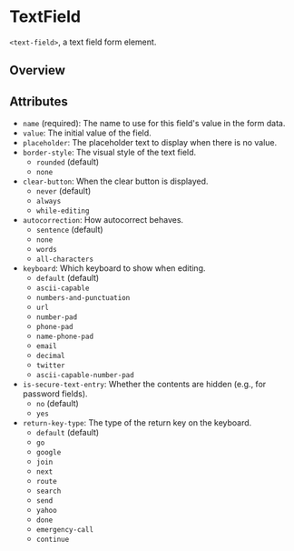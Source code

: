 # TextField

`<text-field>`, a text field form element.

## Overview

## Attributes

- `name` (required): The name to use for this field's value in the form data.
- `value`: The initial value of the field.
- `placeholder`: The placeholder text to display when there is no value.
- `border-style`: The visual style of the text field.
    - `rounded` (default)
    - `none`
- `clear-button`: When the clear button is displayed.
    - `never` (default)
    - `always`
    - `while-editing`
- `autocorrection`: How autocorrect behaves.
    - `sentence` (default)
    - `none`
    - `words`
    - `all-characters`
- `keyboard`: Which keyboard to show when editing.
    - `default` (default)
    - `ascii-capable`
    - `numbers-and-punctuation`
    - `url`
    - `number-pad`
    - `phone-pad`
    - `name-phone-pad`
    - `email`
    - `decimal`
    - `twitter`
    - `ascii-capable-number-pad`
- `is-secure-text-entry`: Whether the contents are hidden (e.g., for password fields).
    - `no` (default)
    - `yes`
- `return-key-type`: The type of the return key on the keyboard.
    - `default` (default)
    - `go`
    - `google`
    - `join`
    - `next`
    - `route`
    - `search`
    - `send`
    - `yahoo`
    - `done`
    - `emergency-call`
    - `continue`
